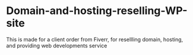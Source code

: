 # Domain-and-hosting-reselling-WP-site
This is made for a client order from Fiverr, for resellling domain, hosting, and providing web developments service
